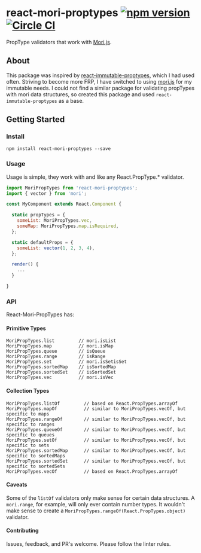 # react-mori-proptypes [![npm version](https://badge.fury.io/js/react-mori-proptypes.svg)](https://badge.fury.io/js/react-mori-proptypes) [![Circle CI](https://circleci.com/gh/farism/react-mori-proptypes/tree/master.svg?style=svg)](https://circleci.com/gh/farism/react-mori-proptypes/tree/master)

PropType validators that work with [Mori.js](http://swannodette.github.io/mori/).

## About
This package was inspired by [react-immutable-proptypes](https://github.com/HurricaneJames/react-immutable-proptypes), which I had used often. Striving to become more FRP, I have switched to using [mori.js](http://swannodette.github.io/mori/) for my immutable needs. I could not find a similar package for validating propTypes with mori data structures, so created this package and used `react-immutable-proptypes` as a base.

## Getting Started
### Install
`npm install react-mori-proptypes --save`

### Usage

Usage is simple, they work with and like any React.PropType.* validator.

```js
import MoriPropTypes from 'react-mori-proptypes';
import { vector } from 'mori';

const MyComponent extends React.Component {

  static propTypes = {
    someList: MoriPropTypes.vec,
    someMap: MoriPropTypes.map.isRequired,
  };

  static defaultProps = {
    someList: vector(1, 2, 3, 4),
  };

  render() {
    ...
  }

}
```

### API

React-Mori-PropTypes has:

#### Primitive Types

```
MoriPropTypes.list         // mori.isList
MoriPropTypes.map          // mori.isMap
MoriPropTypes.queue        // isQueue
MoriPropTypes.range        // isRange
MoriPropTypes.set          // mori.isSetisSet
MoriPropTypes.sortedMap    // isSortedMap
MoriPropTypes.sortedSet    // isSortedSet
MoriPropTypes.vec          // mori.isVec
```

#### Collection Types

```
MoriPropTypes.listOf         // based on React.PropTypes.arrayOf
MoriPropTypes.mapOf          // similar to MoriPropTypes.vecOf, but specific to maps
MoriPropTypes.rangeOf        // similar to MoriPropTypes.vecOf, but specific to ranges
MoriPropTypes.queueOf        // similar to MoriPropTypes.vecOf, but specific to queues
MoriPropTypes.setOf          // similar to MoriPropTypes.vecOf, but specific to sets
MoriPropTypes.sortedMap      // similar to MoriPropTypes.vecOf, but specific to sortedMaps
MoriPropTypes.sortedSet      // similar to MoriPropTypes.vecOf, but specific to sortedSets
MoriPropTypes.vecOf          // based on React.PropTypes.arrayOf
```

#### Caveats

Some of the `listOf` validators only make sense for certain data structures. A `mori.range`, for example, will only ever contain number types. It wouldn't make sense to create a `MoriPropTypes.rangeOf(React.PropTypes.object)` validator.

#### Contributing

Issues, feedback, and PR's welcome. Please follow the linter rules.
